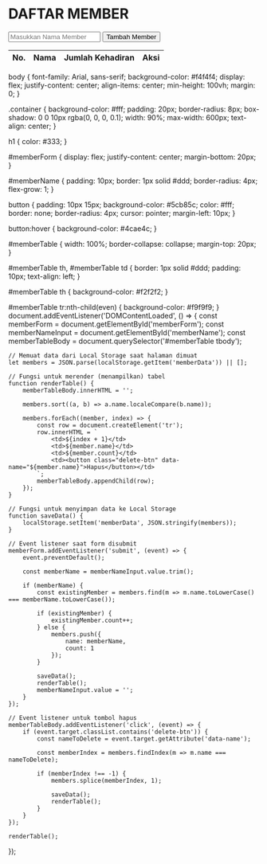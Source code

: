 <!DOCTYPE html>
<html lang="id">
<head>
    <meta charset="UTF-8">
    <meta name="viewport" content="width=device-width, initial-scale=1.0">
    <title>Daftar Member</title>
    <link rel="stylesheet" href="style.css">
</head>
<body>
    <div class="container">
        <h1>DAFTAR MEMBER </h1>
        <form id="memberForm">
            <input type="text" id="memberName" placeholder="Masukkan Nama Member" required>
            <button type="submit">Tambah Member</button>
        </form>
        <table id="memberTable">
            <thead>
                <tr>
                    <th>No.</th>
                    <th>Nama</th>
                    <th>Jumlah Kehadiran</th>
                    <th>Aksi</th>
                </tr>
            </thead>
            <tbody>
                </tbody>
        </table>
    </div>
    <script src="script.js"></script>
</body>
</html>

body {
    font-family: Arial, sans-serif;
    background-color: #f4f4f4;
    display: flex;
    justify-content: center;
    align-items: center;
    min-height: 100vh;
    margin: 0;
}

.container {
    background-color: #fff;
    padding: 20px;
    border-radius: 8px;
    box-shadow: 0 0 10px rgba(0, 0, 0, 0.1);
    width: 90%;
    max-width: 600px;
    text-align: center;
}

h1 {
    color: #333;
}

#memberForm {
    display: flex;
    justify-content: center;
    margin-bottom: 20px;
}

#memberName {
    padding: 10px;
    border: 1px solid #ddd;
    border-radius: 4px;
    flex-grow: 1;
}

button {
    padding: 10px 15px;
    background-color: #5cb85c;
    color: #fff;
    border: none;
    border-radius: 4px;
    cursor: pointer;
    margin-left: 10px;
}

button:hover {
    background-color: #4cae4c;
}

#memberTable {
    width: 100%;
    border-collapse: collapse;
    margin-top: 20px;
}

#memberTable th, #memberTable td {
    border: 1px solid #ddd;
    padding: 10px;
    text-align: left;
}

#memberTable th {
    background-color: #f2f2f2;
}

#memberTable tr:nth-child(even) {
    background-color: #f9f9f9;
}
document.addEventListener('DOMContentLoaded', () => {
    const memberForm = document.getElementById('memberForm');
    const memberNameInput = document.getElementById('memberName');
    const memberTableBody = document.querySelector('#memberTable tbody');
    
    // Memuat data dari Local Storage saat halaman dimuat
    let members = JSON.parse(localStorage.getItem('memberData')) || [];

    // Fungsi untuk merender (menampilkan) tabel
    function renderTable() {
        memberTableBody.innerHTML = ''; 
        
        members.sort((a, b) => a.name.localeCompare(b.name));

        members.forEach((member, index) => {
            const row = document.createElement('tr');
            row.innerHTML = `
                <td>${index + 1}</td>
                <td>${member.name}</td>
                <td>${member.count}</td>
                <td><button class="delete-btn" data-name="${member.name}">Hapus</button></td>
            `;
            memberTableBody.appendChild(row);
        });
    }

    // Fungsi untuk menyimpan data ke Local Storage
    function saveData() {
        localStorage.setItem('memberData', JSON.stringify(members));
    }

    // Event listener saat form disubmit
    memberForm.addEventListener('submit', (event) => {
        event.preventDefault(); 
        
        const memberName = memberNameInput.value.trim();
        
        if (memberName) {
            const existingMember = members.find(m => m.name.toLowerCase() === memberName.toLowerCase());

            if (existingMember) {
                existingMember.count++;
            } else {
                members.push({
                    name: memberName,
                    count: 1
                });
            }

            saveData();
            renderTable();
            memberNameInput.value = '';
        }
    });

    // Event listener untuk tombol hapus
    memberTableBody.addEventListener('click', (event) => {
        if (event.target.classList.contains('delete-btn')) {
            const nameToDelete = event.target.getAttribute('data-name');
            
            const memberIndex = members.findIndex(m => m.name === nameToDelete);

            if (memberIndex !== -1) {
                members.splice(memberIndex, 1);
                
                saveData();
                renderTable();
            }
        }
    });

    renderTable();
});
